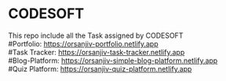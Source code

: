 # CODESOFT
This repo include all the Task assigned by CODESOFT<br>
#Portfolio: https://orsanjiv-portfolio.netlify.app <br>
#Task Tracker: https://orsanjiv-task-tracker.netlify.app <br>
#Blog-Platform: https://orsanjiv-simple-blog-platform.netlify.app <br>
#Quiz Platform: https://orsanjiv-quiz-platform.netlify.app <br>
